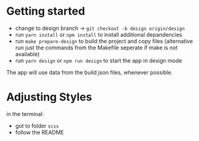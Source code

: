 # Getting started
* change to design branch -> 
`git checkout -b design origin/design`
* run `yarn install` or `npm install` to install additional depandencies
* run `make prepare-design` to build the project and copy files (alternative run just the commands from the Makefile seperate if make is not available)
* run `yarn design` or `npm run design` to start the app in design mode

The app will use data from the build json files, whenever possible. 

# Adjusting Styles
in the terminal:
* got to folder `scss` 
* follow the README